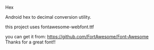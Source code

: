Hex 

Android hex to decimal conversion utility.

this project uses fontawesome-webfont.ttf

you can get it from: 
https://github.com/FortAwesome/Font-Awesome
Thanks for a great font!!
